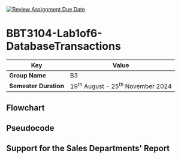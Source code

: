 [![Review Assignment Due Date](https://classroom.github.com/assets/deadline-readme-button-22041afd0340ce965d47ae6ef1cefeee28c7c493a6346c4f15d667ab976d596c.svg)](https://classroom.github.com/a/r-tQZu0l)
# BBT3104-Lab1of6-DatabaseTransactions


| **Key**                                                               | Value                                                                                                                                                                              |
|---------------|---------------------------------------------------------|
| **Group Name**                                                               | B3 |
| **Semester Duration**                                                 | 19<sup>th</sup> August - 25<sup>th</sup> November 2024                                                                                                                       |

## Flowchart

## Pseudocode

## Support for the Sales Departments' Report

